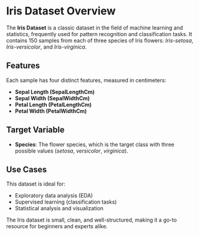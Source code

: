 # Iris Dataset Overview

The **Iris Dataset** is a classic dataset in the field of machine learning and statistics, frequently used for pattern recognition and classification tasks. It contains 150 samples from each of three species of Iris flowers: *Iris-setosa*, *Iris-versicolor*, and *Iris-virginica*.

## Features

Each sample has four distinct features, measured in centimeters:
- **Sepal Length (SepalLengthCm)**
- **Sepal Width (SepalWidthCm)**
- **Petal Length (PetalLengthCm)**
- **Petal Width (PetalWidthCm)**

## Target Variable
- **Species**: The flower species, which is the target class with three possible values (*setosa*, *versicolor*, *virginica*).

## Use Cases

This dataset is ideal for:
- Exploratory data analysis (EDA)
- Supervised learning (classification tasks)
- Statistical analysis and visualization

The Iris dataset is small, clean, and well-structured, making it a go-to resource for beginners and experts alike.
